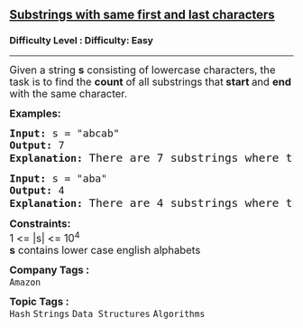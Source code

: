 <h2><a href="https://www.geeksforgeeks.org/problems/substrings-with-similar-first-and-last-characters3644/1?_gl=1*1iq98ng*_up*MQ..*_gs*MQ..&gclid=CjwKCAjw_pDBBhBMEiwAmY02NiVnUhZVVmClcW5Gs7IdMBZLZCwZRbTanW_EOP9FAwfEMgZ3ISmc9RoCI6YQAvD_BwE&gbraid=0AAAAAC9yBkDlIQpwy1ifU-BZ-m2Tvq-bo">Substrings with same first and last characters</a></h2><h3>Difficulty Level : Difficulty: Easy</h3><hr><div class="problems_problem_content__Xm_eO"><p><span style="font-size: 18px;">Given a string <strong>s</strong> consisting of lowercase characters, the task is to find the <strong>count</strong> of all substrings that<strong> start </strong>and <strong>end</strong> with the same character.</span></p>
<p><span style="font-size: 18px;"><strong>Examples:</strong></span></p>
<pre><span style="font-size: 18px;"><strong>Input:</strong> s = "abcab"
<strong>Output:</strong> 7
<strong>Explanation:</strong> </span><span style="font-size: 20px;">There are 7 substrings where the first and last characters are the same: "a", "abca", "b", "bcab", "c", "a", and "b"</span></pre>
<pre><span style="font-size: 18px;"><strong>Input:</strong> s = "aba"
<strong>Output:</strong> 4
<strong>Explanation:</strong> </span><span style="font-size: 20px;">There are 4 substrings where the first and last characters are the same: "a", "aba", "b", "a"</span></pre>
<p><span style="font-size: 18px;"><strong>Constraints:</strong><br>1 &lt;= |s| &lt;= 10<sup>4</sup></span><br><span style="font-size: 18px;"><strong>s</strong> contains lower case english alphabets</span></p></div><p><span style=font-size:18px><strong>Company Tags : </strong><br><code>Amazon</code>&nbsp;<br><p><span style=font-size:18px><strong>Topic Tags : </strong><br><code>Hash</code>&nbsp;<code>Strings</code>&nbsp;<code>Data Structures</code>&nbsp;<code>Algorithms</code>&nbsp;